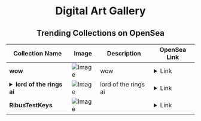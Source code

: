 <div align="center">

# Digital Art Gallery

## Trending Collections on OpenSea

| Collection Name                       | Image                                                                                     | Description                       | OpenSea Link                                                                                          |
|---------------------------------------|-------------------------------------------------------------------------------------------|-----------------------------------|--------------------------------------------------------------------------------------------------------|
| **wow** | ![Image](https://i.seadn.io/s/raw/files/2ca93e95ea28de79920f3176b835e33f.png?w=500&auto=format?w=200&auto=format) | wow | <details><summary>Link</summary>[wow](https://opensea.io/collection/wow-415)</details> |
| **<details><summary>lord of the rings ai</summary></details>** | ![Image](https://i.seadn.io/s/raw/files/51b567bc97c83359858fb4dd83d31f81.jpg?w=500&auto=format?w=200&auto=format) | lord of the rings ai | <details><summary>Link</summary>[lord of the rings ai](https://opensea.io/collection/lord-of-the-rings-ai)</details> |
| **RibusTestKeys** | ![Image](https://i.seadn.io/s/raw/files/955e9eb9dc6ae91362f04308972efb69.png?w=500&auto=format?w=200&auto=format) |  | <details><summary>Link</summary>[RibusTestKeys](https://opensea.io/collection/ribustestkeys)</details> |

</div>
